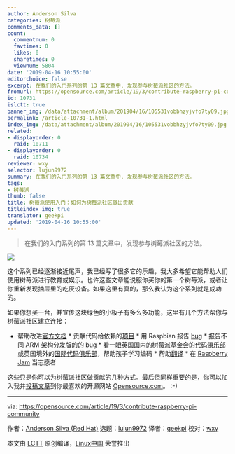 ```yaml
---
author: Anderson Silva
categories: 树莓派
comments_data: []
count:
  commentnum: 0
  favtimes: 0
  likes: 0
  sharetimes: 0
  viewnum: 5804
date: '2019-04-16 10:55:00'
editorchoice: false
excerpt: 在我们的入门系列的第 13 篇文章中, 发现参与树莓派社区的方法。
fromurl: https://opensource.com/article/19/3/contribute-raspberry-pi-community
id: 10731
islctt: true
banner_img: /data/attachment/album/201904/16/105531vobbhzyjvfo7ty09.jpg
permalink: /article-10731-1.html
index_img: /data/attachment/album/201904/16/105531vobbhzyjvfo7ty09.jpg.thumb.jpg
related:
- displayorder: 0
  raid: 10711
- displayorder: 0
  raid: 10734
reviewer: wxy
selector: lujun9972
summary: 在我们的入门系列的第 13 篇文章中, 发现参与树莓派社区的方法。
tags:
- 树莓派
thumb: false
title: 树莓派使用入门：如何为树莓派社区做出贡献
titleindex_img: true
translator: geekpi
updated: '2019-04-16 10:55:00'
---
```



> 
> 在我们的入门系列的第 13 篇文章中，发现参与树莓派社区的方法。
> 
> 
> 


![](/data/attachment/album/201904/16/105531vobbhzyjvfo7ty09.jpg)


这个系列已经逐渐接近尾声，我已经写了很多它的乐趣，我大多希望它能帮助人们使用树莓派进行教育或娱乐。也许这些文章能说服你买你的第一个树莓派，或者让你重新发现抽屉里的吃灰设备。如果这里有真的，那么我认为这个系列就是成功的。


如果你想买一台，并宣传这块绿色的小板子有多么多功能，这里有几个方法帮你与树莓派社区建立连接：


* 帮助改进[官方文档](https://www.raspberrypi.org/documentation/CONTRIBUTING.md) \* 贡献代码给依赖的[项目](https://www.raspberrypi.org/github/) \* 用 Raspbian 报告 [bug](https://www.raspbian.org/RaspbianBugs) \* 报告不同 ARM 架构分发版的的 bug \* 看一眼英国国内的树莓派基金会的[代码俱乐部](https://www.codeclub.org.uk/)或英国境外的[国际代码俱乐部](https://www.codeclubworld.org/)，帮助孩子学习编码 \* 帮助[翻译](https://www.raspberrypi.org/translate/) \* 在 [Raspberry Jam](https://www.raspberrypi.org/jam/) 当志愿者


这些只是你可以为树莓派社区做贡献的几种方式。最后但同样重要的是，你可以加入我并[投稿文章](https://opensource.com/participate)到你最喜欢的开源网站 [Opensource.com](http://Opensource.com)。 :-)




---


via: <https://opensource.com/article/19/3/contribute-raspberry-pi-community>


作者：[Anderson Silva (Red Hat)](https://opensource.com/users/ansilva/users/kepler22b/users/ansilva) 选题：[lujun9972](https://github.com/lujun9972) 译者：[geekpi](https://github.com/geekpi) 校对：[wxy](https://github.com/wxy)


本文由 [LCTT](https://github.com/LCTT/TranslateProject) 原创编译，[Linux中国](https://linux.cn/) 荣誉推出